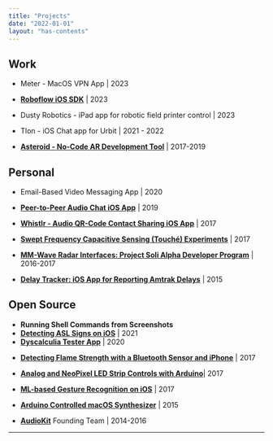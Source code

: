 ```yaml
---
title: "Projects"
date: "2022-01-01"
layout: "has-contents"
---
```



## Work

* Meter - MacOS VPN App | 2023

* **[Roboflow iOS SDK](/projects_and_work/work/roboflow_native_mobile_sdk/)** | 2023

* Dusty Robotics - iPad app for robotic field printer control | 2023

* Tlon - iOS Chat app for Urbit | 2021 - 2022

* [**Asteroid - No-Code AR Development Tool**](/projects_and_work/work/asteroid/) | 2017-2019

  

## Personal

* Email-Based Video Messaging App | 2020

* **[Peer-to-Peer Audio Chat iOS App](/projects_and_work/personal/push_to_talk_audio_chat_app/)** | 2019

* **[Whistlr - Audio QR-Code Contact Sharing iOS App](/projects_and_work/personal/whistlr/)** | 2017

* **[Swept Frequency Capacitive Sensing (Touché) Experiments](/projects_and_work/personal/emulating_touche/)** | 2017

* **[MM-Wave Radar Interfaces: Project Soli Alpha Developer Program](/projects_and_work/personal/project_soli_alpha_dev_program/)** |  2016-2017

* **[Delay Tracker: iOS App for Reporting Amtrak Delays](/projects_and_work/personal/delay_tracker/)** | 2015

  

## Open Source

- **Running Shell Commands from Screenshots**
- **[Detecting ASL Signs on iOS](https://github.com/narner/ASL-Classifier-Demo)** | 2021
- **[Dyscalculia Tester App](https://github.com/narner/DyscalculiaTester)** | 2020

* **[Detecting Flame Strength with a Bluetooth Sensor and iPhone](/notes/integrating-arduino-bluetooth-sensors-with-ios-september-5-2017/)** | 2017 

* **[Analog and NeoPixel LED Strip Controls with Arduino](https://github.com/narner/Analog-and-NeoPixel-LED-Strip-Control)**| 2017 

* **[ML-based Gesture Recognition on iOS](/notes/machine-learning-powered-gesture-recognition-on-ios-october-7-2017/)** | 2017 

* **[Arduino Controlled macOS Synthesizer](https://github.com/narner/Arduino-AudioKitOSX)** | 2015 

* **[AudioKit](/projects_and_work/open_source/audiokit/)** Founding Team | 2014-2016



---

